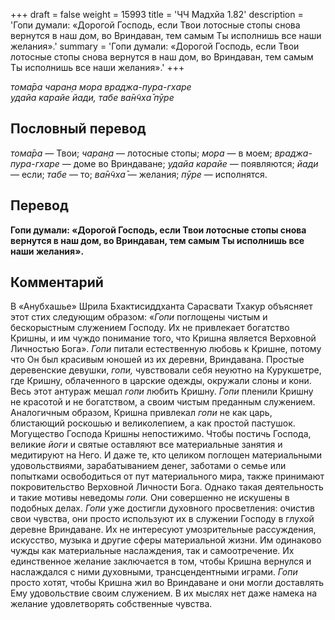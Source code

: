 +++
draft = false
weight = 15993
title = 'ЧЧ Мадхйа 1.82'
description = 'Гопи думали: «Дорогой Господь, если Твои лотосные стопы снова вернутся в наш дом, во Вриндаван, тем самым Ты исполнишь все наши желания».'
summary = 'Гопи думали: «Дорогой Господь, если Твои лотосные стопы снова вернутся в наш дом, во Вриндаван, тем самым Ты исполнишь все наши желания».'
+++

_тома̄ра чаран̣а мора враджа-пура-гхаре  
удайа карайе йади, табе ва̄н̃чха̄ пӯре_

## Пословный перевод

_тома̄ра_ — Твои; _чаран̣а_ — лотосные стопы; _мора_ — в моем; _враджа_\-_пура_\-_гхаре_ — доме во Вриндаване; _удайа_ _карайе_ — появляются; _йади_ — если; _табе_ — то; _ва̄н̃чха̄_ — желания; _пӯре_ — исполнятся.

## Перевод

**Гопи думали: «Дорогой Господь, если Твои лотосные стопы снова вернутся в наш дом, во Вриндаван, тем самым Ты исполнишь все наши желания».**

## Комментарий

В «Анубхашье» Шрила Бхактисиддханта Сарасвати Тхакур объясняет этот стих следующим образом: «_Гопи_ поглощены чистым и бескорыстным служением Господу. Их не привлекает богатство Кришны, и им чуждо понимание того, что Кришна является Верховной Личностью Бога». _Гопи_ питали естественную любовь к Кришне, потому что Он был красивым юношей из их деревни, Вриндавана. Простые деревенские девушки, _гопи,_ чувствовали себя неуютно на Курукшетре, где Кришну, облаченного в царские одежды, окружали слоны и кони. Весь этот антураж мешал _гопи_ любить Кришну. _Гопи_ пленили Кришну не красотой и не богатством, а своим чистым преданным служением. Аналогичным образом, Кришна привлекал _гопи_ не как царь, блистающий роскошью и великолепием, а как простой пастушок. Могущество Господа Кришны непостижимо. Чтобы постичь Господа, великие _йоги_ и святые оставляют все материальные занятия и медитируют на Него. И даже те, кто целиком поглощен материальными удовольствиями, зарабатыванием денег, заботами о семье или попытками освободиться от пут материального мира, также принимают покровительство Верховной Личности Бога. Однако такая деятельность и такие мотивы неведомы _гопи._ Они совершенно не искушены в подобных делах. _Гопи_ уже достигли духовного просветления: очистив свои чувства, они просто используют их в служении Господу в глухой деревне Вриндаване. Их не интересуют умозрительные рассуждения, искусство, музыка и другие сферы материальной жизни. Им одинаково чужды как материальные наслаждения, так и самоотречение. Их единственное желание заключается в том, чтобы Кришна вернулся и наслаждался с ними духовными, трансцендентными играми. _Гопи_ просто хотят, чтобы Кришна жил во Вриндаване и они могли доставлять Ему удовольствие своим служением. В их мыслях нет даже намека на желание удовлетворять собственные чувства.
